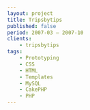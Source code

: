 ```yaml
---
layout: project
title: Tripsbytips
published: false
period: 2007-03 – 2007-10
clients:
    - tripsbytips
tags:
    - Prototyping
    - CSS
    - HTML
    - Templates
    - MySQL
    - CakePHP
    - PHP
---
```

